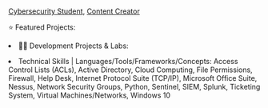 
<br/><a href="https://www.linkedin.com/in/adnan-ali-yussuf-59151028b/">Cybersecurity Student</a>, <a href="https://github.com/CAdnany">Content Creator</a>

⭐ Featured Projects:

<li><a[Nessus - How To Configure A Vulnerbility Scan](http://tinyurl.com/kk53mhna)


👨‍💻 Development Projects & Labs:
  
<li><a[File Permissions in Linux](https://tinyurl.com/bdfna5t7)

<li><a[Python Automation](https://tinyurl.com/3e2au934)

<li><a[Apply Filters to SQL Queries](https://tinyurl.com/29pyax4j)

<li><a[Brute Force Attack using TCPDump](https://tinyurl.com/jb9a3nmz)

<li><a[Wireshark](https://tinyurl.com/237ym7df)
 

Technical Skills | Languages/Tools/Frameworks/Concepts: 
Access Control Lists (ACLs), Active Directory, Cloud Computing, File Permissions, Firewall, Help Desk, Internet Protocol Suite (TCP/IP), Microsoft Office Suite, Nessus, Network Security Groups, Python, Sentinel, SIEM, Splunk, Ticketing System, Virtual Machines/Networks, Windows 10
